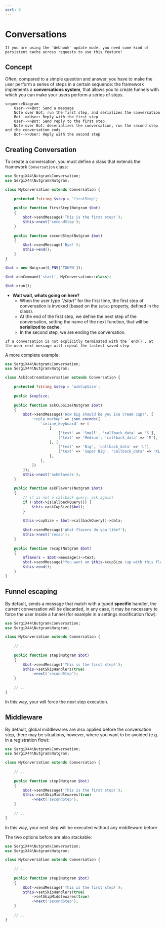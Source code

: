 ```yaml
---
sort: 8
---
```


# Conversations

```warning
If you are using the `Webhook` update mode, you need some kind of persistent cache across requests to use this feature!
```

## Concept

Often, compared to a simple question and answer, you have to make the user perform a series of steps in a certain
sequence: the framework implements a **conversations system**, that allows you to create funnels with which you can make
your users perform a series of steps.

```mermaid
sequenceDiagram
    User-->>Bot: Send a message
    Note over Bot: run the first step, and serializes the conversation
    Bot-->>User: Reply with the first step   
    User-->>Bot: Send reply to the first step
    Note over Bot: deserializes the conversation, run the second step and the conversation ends
    Bot-->>User: Reply with the second step
```

## Creating Conversation

To create a conversation, you must define a class that extends the framework `Conversation` class:

```php
use SergiX44\Nutgram\Conversation;
use SergiX44\Nutgram\Nutgram;

class MyConversation extends Conversation {
    
    protected ?string $step = 'firstStep';
    
    public function firstStep(Nutgram $bot)
    {
        $bot->sendMessage('This is the first step!');
        $this->next('secondStep');    
    }
    
    public function secondStep(Nutgram $bot)
    {
        $bot->sendMessage('Bye!');
        $this->end();
    }
}

$bot = new Nutgram($_ENV['TOKEN']);

$bot->onCommand('start', MyConversation::class);

$bot->run();
```

- **Wait wait, whats going on here?**
    - When the user type *"/start"* for the first time, the first step of conversation is invoked (based on the `$step`
      property, defined in the class).
    - At the end of the first step, we define the next step of the conversation, setting the name of the next function,
      that will be **serialized to cache**.
    - In the second step, we are ending the conversation.

```note
If a conversation is not explicitly terminated with the `end()`, at the user next message will repeat the lastest saved step
```

A more complete example:

```php
use SergiX44\Nutgram\Conversation;
use SergiX44\Nutgram\Nutgram;

class AskIceCreamConversation extends Conversation {
    
    protected ?string $step = 'askCupSize';
    
    public $cupSize;
    
    public function askCupSize(Nutgram $bot)
    {
        $bot->sendMessage('How big should be you ice cream cup?', [
            'reply_markup' => json_encode([
                'inline_keyboard' => [
                    [
                        ['text' => 'Small', 'callback_data' => 'S'],
                        ['text' => 'Medium', 'callback_data' => 'M'],
                    ], [
                        ['text' => 'Big', 'callback_data' => 'L'],
                        ['text' => 'Super Big', 'callback_data' => 'XL'],
                    ],
                ],
            ])
        ]);
        $this->next('askFlavors');    
    }
    
    public function askFlavors(Nutgram $bot)
    {
        // if is not a callback query, ask again!
        if (!$bot->isCallbackQuery()) {
            $this->askCupSize($bot);
        }
        
        $this->cupSize = $bot->callbackQuery()->data;
    
        $bot->sendMessage('What flavors do you like?');
        $this->next('recap');
    }    
    
    public function recap(Nutgram $bot)
    {
        $flavors = $bot->message()->text;
        $bot->sendMessage("You want an $this->cupSize cup with this flavors: $flavors");
        $this->end();
    }
}
```

## Funnel escaping

By default, sends a message that match with a typed **specific** handler, the current conversation will be discarded, in
any case, it may be necessary to force the user inside a funnel (for example in a settings modification flow):

```php
use SergiX44\Nutgram\Conversation;
use SergiX44\Nutgram\Nutgram;

class MyConversation extends Conversation {
    
    // ..
    
    public function step(Nutgram $bot)
    {
        $bot->sendMessage('This is the first step!');
        $this->setSkipHandlers(true)
            ->next('secondStep');    
    }
    
    // ..
}
```

In this way, your will force the next step execution.

## Middleware

By default, global middlewares are also applied before the conversation step, there may be situations, however, where
you want to be avoided (e.g. in a registration flow):

```php
use SergiX44\Nutgram\Conversation;
use SergiX44\Nutgram\Nutgram;

class MyConversation extends Conversation {
    
    // ..
    
    public function step(Nutgram $bot)
    {
        $bot->sendMessage('This is the first step!');
        $this->setSkipMiddlewares(true)
            ->next('secondStep');    
    }
    
    // ..
}
```

In this way, your next step will be executed without any middleware before.

The two options before are also stackable:
```php
use SergiX44\Nutgram\Conversation;
use SergiX44\Nutgram\Nutgram;

class MyConversation extends Conversation {
    
    // ..
    
    public function step(Nutgram $bot)
    {
        $bot->sendMessage('This is the first step!');
        $this->setSkipHandlers(true)
            ->setSkipMiddlewares(true)
            ->next('secondStep');    
    }
    
    // ..
}
```